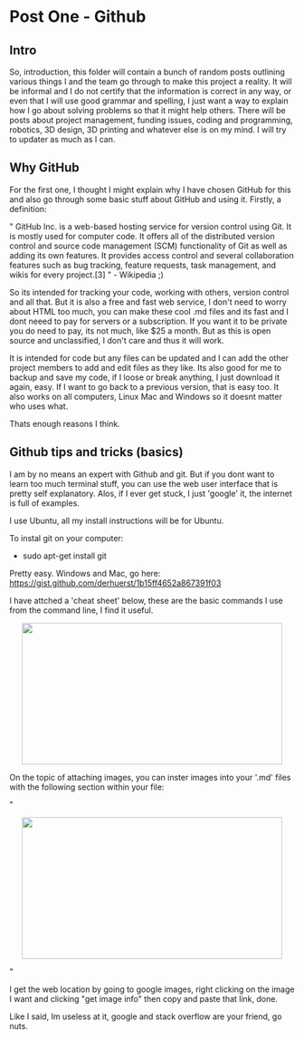 # Post One - Github

## Intro 
So, introduction, this folder will contain a bunch of random posts outlining various things I and the team go through to make this project a reality. It will be informal and I do not certify that the information is correct in any way, or even that I will use good grammar and spelling, I just want a way to explain how I go about solving problems so that it might help others. There will be posts about project management, funding issues, coding and programming, robotics, 3D design, 3D printing and whatever else is on my mind. I will try to updater as much as I can. 

## Why GitHub
For the first one, I thought I might explain why I have chosen GitHub for this and also go through some basic stuff about GitHub and using it. Firstly, a definition:

" GitHub Inc. is a web-based hosting service for version control using Git. It is mostly used for computer code. It offers all of the distributed version control and source code management (SCM) functionality of Git as well as adding its own features. It provides access control and several collaboration features such as bug tracking, feature requests, task management, and wikis for every project.[3] " - Wikipedia ;)

So its intended for tracking your code, working with others, version control and all that. But it is also a free and fast web service, I don't need to worry about HTML too much, you can make these cool .md files and its fast and I dont neeed to pay for servers or a subscription. If you want it to be private you do need to pay, its not much, like $25 a month. But as this is open source and unclassified, I don't care and thus it will work. 

It is intended for code but any files can be updated and I can add the other project members to add and edit files as they like. Its also good for me to backup and save my code, if I loose or break anything, I just download it again, easy. If I want to go back to a previous version, that is easy too. It also works on all computers, Linux Mac and Windows so it doesnt matter who uses what. 

Thats enough reasons I think. 

## Github tips and tricks (basics)
I am by no means an expert with Github and git. But if you dont want to learn too much terminal stuff, you can use the web user interface that is pretty self explanatory. Alos, if I ever get stuck, I just 'google' it, the internet is full of examples. 

I use Ubuntu, all my install instructions will be for Ubuntu. 

To instal git on your computer:
- sudo apt-get install git

Pretty easy. Windows and Mac, go here: https://gist.github.com/derhuerst/1b15ff4652a867391f03

I have attched a 'cheat sheet' below, these are the basic commands I use from the command line, I find it useful. 
<p align="center">
  <img width="460" height="250" src="https://www.git-tower.com/blog/content/posts/54-git-cheat-sheet/git-cheat-sheet-large01.png
">
</p>

On the topic of attaching images, you can inster images into your '.md' files with the following section within your file:

"<p align="center">
  <img width="460" height="250" src="Web location of image">
</p>"

I get the web location by going to google images, right clicking on the image I want and clicking "get image info" then copy and paste that link, done. 

Like I said, Im useless at it, google and stack overflow are your friend, go nuts. 
